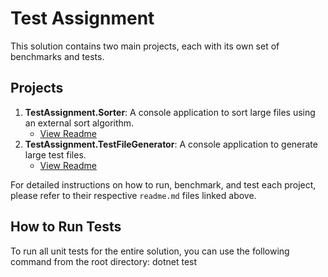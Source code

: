 # Test Assignment

This solution contains two main projects, each with its own set of benchmarks and tests.

## Projects

1.  **TestAssignment.Sorter**: A console application to sort large files using an external sort algorithm.
    -   [View Readme](./src/TestAssignment.Sorter/readme.md)
2.  **TestAssignment.TestFileGenerator**: A console application to generate large test files.
    -   [View Readme](./src/TestAssignment.TestFileGenerator/readme.md)

For detailed instructions on how to run, benchmark, and test each project, please refer to their respective `readme.md` files linked above.

## How to Run Tests

To run all unit tests for the entire solution, you can use the following command from the root directory:
dotnet test
